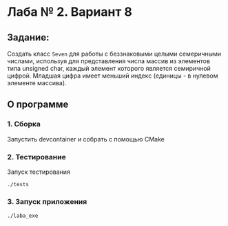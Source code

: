 # Лаба № 2. Вариант 8
## Задание:
Создать класс ```Seven``` для работы с беззнаковыми целыми семеричными числами, используя для представления числа массив из элементов типа unsigned char, каждый элемент которого является семиричной цифрой. Младшая цифра имеет меньший индекс (единицы - в нулевом элементе массива).
## О программе
### 1. Сборка
Запустить devcontainer и собрать с помощью CMake
### 2. Тестирование
Запуск тестирования
```
./tests
```
### 3. Запуск приложения
```
./laba_exe
```